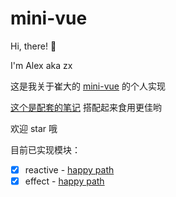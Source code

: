 # mini-vue

Hi, there! 👋

I'm Alex aka zx

这是我关于崔大的 [mini-vue](https://github.com/cuixiaorui/mini-vue) 的个人实现

[这个是配套的笔记](https://github.com/zx-projects/mini-vue-docs) 搭配起来食用更佳哟

欢迎 star 哦

目前已实现模块：

- [x] reactive - [happy path](https://github.com/zx-projects/mini-vue/blob/main/src/reactivity/tests/reactive.spec.ts#L4)
- [x] effect - [happy path](https://github.com/zx-projects/mini-vue/blob/main/src/reactivity/tests/effect.spec.ts#L5)
